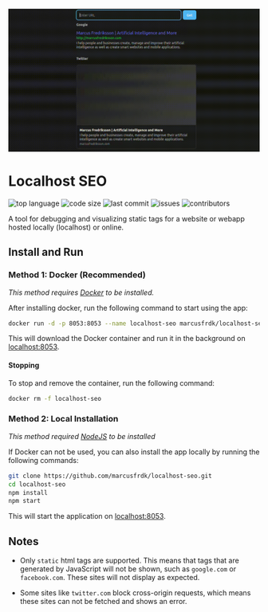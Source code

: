 ![Banner](./assets/localhost-seo.gif)

# Localhost SEO

![top language](https://img.shields.io/github/languages/top/marcusfrdk/localhost-seo)
![code size](https://img.shields.io/github/languages/code-size/marcusfrdk/localhost-seo)
![last commit](https://img.shields.io/github/last-commit/marcusfrdk/localhost-seo)
![issues](https://img.shields.io/github/issues/marcusfrdk/localhost-seo)
![contributors](https://img.shields.io/github/contributors/marcusfrdk/localhost-seo)

A tool for debugging and visualizing static tags for a website or webapp hosted locally (localhost) or online.

## Install and Run

### Method 1: Docker (Recommended)

_This method requires [Docker](https://docs.docker.com/get-docker/) to be installed._

After installing docker, run the following command to start using the app:

```bash
docker run -d -p 8053:8053 --name localhost-seo marcusfrdk/localhost-seo:0.0.4
```

This will download the Docker container and run it in the background on [localhost:8053](http://localhost:8053).

#### Stopping

To stop and remove the container, run the following command:

```bash
docker rm -f localhost-seo
```

### Method 2: Local Installation

_This method required [NodeJS](https://nodejs.org) to be installed_

If Docker can not be used, you can also install the app locally by running the following commands:

```bash
git clone https://github.com/marcusfrdk/localhost-seo.git
cd localhost-seo
npm install
npm start
```

This will start the application on [localhost:8053](http://localhost:8053).

## Notes

- Only `static` html tags are supported. This means that tags that are generated by JavaScript will not be shown, such as `google.com` or `facebook.com`. These sites will not display as expected.

- Some sites like `twitter.com` block cross-origin requests, which means these sites can not be fetched and shows an error.
